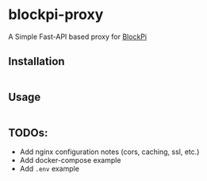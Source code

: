 # blockpi-proxy

A Simple Fast-API based proxy for [BlockPi](https://blockpi.io/)

## Installation

```bash

```

## Usage

```bash

```

## TODOs:
- Add nginx configuration notes (cors, caching, ssl, etc.)
- Add docker-compose example
- Add `.env` example

